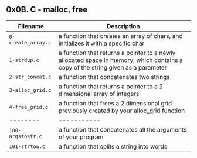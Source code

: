 ## 0x0B. C - malloc, free

| Filename | Description |
| -------- | ----------- |
| `0-create_array.c` | a function that creates an array of chars, and initializes it with a specific char |
| `1-strdup.c` | a function that returns a pointer to a newly allocated space in memory, which contains a copy of the string given as a parameter |
| `2-str_concat.c` | a function that concatenates two strings |
| `3-alloc_grid.c` | a function that returns a pointer to a 2 dimensional array of integers |
| `4-free_grid.c` | a function that frees a 2 dimensional grid previously created by your alloc_grid function |
| -------- | ----------- |
| `100-argstostr.c` | a function that concatenates all the arguments of your program |
| `101-strtow.c` | a function that splits a string into words |

